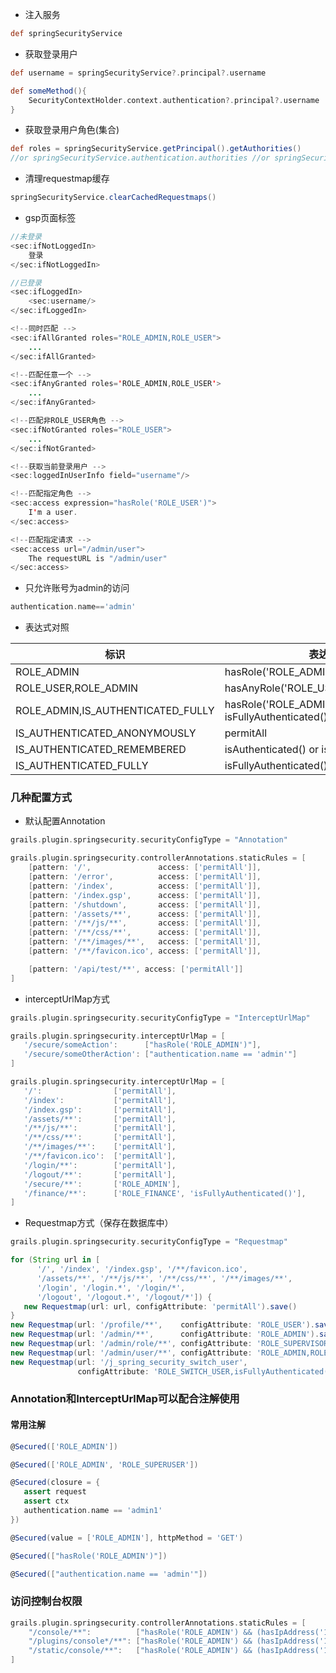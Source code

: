 * 注入服务

```groovy
def springSecurityService

```

* 获取登录用户

```groovy
def username = springSecurityService?.principal?.username

def someMethod(){ 
    SecurityContextHolder.context.authentication?.principal?.username
} 

```
* 获取登录用户角色(集合)

```groovy
def roles = springSecurityService.getPrincipal().getAuthorities() 
//or springSecurityService.authentication.authorities //or springSecurityService?.principal?.authorities

```

* 清理requestmap缓存

```groovy
springSecurityService.clearCachedRequestmaps()

```

* gsp页面标签

```java
//未登录
<sec:ifNotLoggedIn>
    登录
</sec:ifNotLoggedIn>

//已登录
<sec:ifLoggedIn>
    <sec:username/>
</sec:ifLoggedIn>

<!--同时匹配 -->
<sec:ifAllGranted roles="ROLE_ADMIN,ROLE_USER">
    ...
</sec:ifAllGranted>

<!--匹配任意一个 -->
<sec:ifAnyGranted roles='ROLE_ADMIN,ROLE_USER'>
    ...
</sec:ifAnyGranted>

<!--匹配非ROLE_USER角色 -->
<sec:ifNotGranted roles="ROLE_USER">
    ...
</sec:ifNotGranted>

<!--获取当前登录用户 -->
<sec:loggedInUserInfo field="username"/>

<!--匹配指定角色 -->
<sec:access expression="hasRole('ROLE_USER')">
    I'm a user.
</sec:access>

<!--匹配指定请求 -->
<sec:access url="/admin/user">
    The requestURL is "/admin/user"
</sec:access>

```

* 只允许账号为admin的访问

```groovy
authentication.name=='admin'
```

* 表达式对照

| 标识 | 表达式 |
| ------ | ------ |
| ROLE_ADMIN | hasRole('ROLE_ADMIN') |
| ROLE_USER,ROLE_ADMIN | hasAnyRole('ROLE_USER','ROLE_ADMIN') |
| ROLE_ADMIN,IS_AUTHENTICATED_FULLY | hasRole('ROLE_ADMIN') and isFullyAuthenticated() |
| IS_AUTHENTICATED_ANONYMOUSLY | permitAll |
| IS_AUTHENTICATED_REMEMBERED | isAuthenticated() or isRememberMe() |
| IS_AUTHENTICATED_FULLY | isFullyAuthenticated() |

### 几种配置方式

* 默认配置Annotation

```groovy
grails.plugin.springsecurity.securityConfigType = "Annotation"
```

```groovy
grails.plugin.springsecurity.controllerAnnotations.staticRules = [
	[pattern: '/',               access: ['permitAll']],
	[pattern: '/error',          access: ['permitAll']],
	[pattern: '/index',          access: ['permitAll']],
	[pattern: '/index.gsp',      access: ['permitAll']],
	[pattern: '/shutdown',       access: ['permitAll']],
	[pattern: '/assets/**',      access: ['permitAll']],
	[pattern: '/**/js/**',       access: ['permitAll']],
	[pattern: '/**/css/**',      access: ['permitAll']],
	[pattern: '/**/images/**',   access: ['permitAll']],
	[pattern: '/**/favicon.ico', access: ['permitAll']],

	[pattern: '/api/test/**', access: ['permitAll']]
]
```

* interceptUrlMap方式

```groovy
grails.plugin.springsecurity.securityConfigType = "InterceptUrlMap"
```

```groovy
grails.plugin.springsecurity.interceptUrlMap = [
   '/secure/someAction':      ["hasRole('ROLE_ADMIN')"],
   '/secure/someOtherAction': ["authentication.name == 'admin'"]
]

grails.plugin.springsecurity.interceptUrlMap = [
   '/':                ['permitAll'],
   '/index':           ['permitAll'],
   '/index.gsp':       ['permitAll'],
   '/assets/**':       ['permitAll'],
   '/**/js/**':        ['permitAll'],
   '/**/css/**':       ['permitAll'],
   '/**/images/**':    ['permitAll'],
   '/**/favicon.ico':  ['permitAll'],
   '/login/**':        ['permitAll'],
   '/logout/**':       ['permitAll'],
   '/secure/**':       ['ROLE_ADMIN'],
   '/finance/**':      ['ROLE_FINANCE', 'isFullyAuthenticated()'],
]
```

* Requestmap方式（保存在数据库中）

```groovy
grails.plugin.springsecurity.securityConfigType = "Requestmap"
```

```groovy
for (String url in [
      '/', '/index', '/index.gsp', '/**/favicon.ico',
      '/assets/**', '/**/js/**', '/**/css/**', '/**/images/**',
      '/login', '/login.*', '/login/*',
      '/logout', '/logout.*', '/logout/*']) {
   new Requestmap(url: url, configAttribute: 'permitAll').save()
}
new Requestmap(url: '/profile/**',    configAttribute: 'ROLE_USER').save()
new Requestmap(url: '/admin/**',      configAttribute: 'ROLE_ADMIN').save()
new Requestmap(url: '/admin/role/**', configAttribute: 'ROLE_SUPERVISOR').save()
new Requestmap(url: '/admin/user/**', configAttribute: 'ROLE_ADMIN,ROLE_SUPERVISOR').save()
new Requestmap(url: '/j_spring_security_switch_user',
               configAttribute: 'ROLE_SWITCH_USER,isFullyAuthenticated()').save()
```

### Annotation和InterceptUrlMap可以配合注解使用

#### 常用注解

```groovy
@Secured(['ROLE_ADMIN'])

@Secured(['ROLE_ADMIN', 'ROLE_SUPERUSER'])

@Secured(closure = {
   assert request
   assert ctx
   authentication.name == 'admin1'
})

@Secured(value = ['ROLE_ADMIN'], httpMethod = 'GET')

@Secured(["hasRole('ROLE_ADMIN')"])

@Secured(["authentication.name == 'admin'"])

```

### 访问控制台权限

```groovy
grails.plugin.springsecurity.controllerAnnotations.staticRules = [
    "/console/**":          ["hasRole('ROLE_ADMIN') && (hasIpAddress('127.0.0.1') || hasIpAddress('::1'))"],
    "/plugins/console*/**": ["hasRole('ROLE_ADMIN') && (hasIpAddress('127.0.0.1') || hasIpAddress('::1'))"], // Grails 2.x
    "/static/console/**":   ["hasRole('ROLE_ADMIN') && (hasIpAddress('127.0.0.1') || hasIpAddress('::1'))"], // Grails 3.x
]
```
